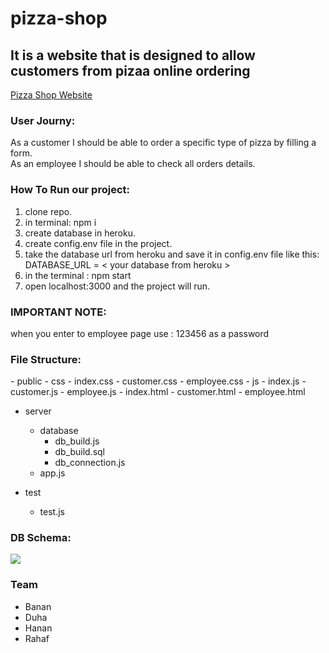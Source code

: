 # pizza-shop

<h2>It is a website that is designed to allow customers from pizaa online ordering</h2>

<a href="https://gsg-k3.github.io/pizza-shop/">Pizza Shop Website</a>

<h3>User Journy:</h3>
<p>As a customer I should be able to order a specific type of pizza by filling a form.<br>
As an employee I should be able to check all orders details.</p>

<h3>How To Run our project: </h3>
<ol>
<li>clone repo.</li>
<li>in terminal: npm i</li>
<li>create database in heroku.</li>
<li>create config.env file in the project.</li>
<li>take the database url from heroku and save it in config.env file like this: <br>
DATABASE_URL = < your database from heroku ></li>
<li>in the terminal : npm start</li>
<li>open localhost:3000 and the project will run.</li>
</ol>


<h3>IMPORTANT NOTE:</h3>
when you enter to employee page use : 123456 as a password

<h3>File Structure:</h3>
<p>
- public
  - css
       - index.css
       - customer.css
       - employee.css
   - js
       - index.js
       - customer.js
       - employee.js
   - index.html
   - customer.html
   - employee.html

- server
  - database
       - db_build.js
       - db_build.sql
       - db_connection.js
   - app.js

- test
   - test.js</p>

<h3>DB Schema:</h3>
<img src="https://user-images.githubusercontent.com/54964739/75233563-b5493580-57c1-11ea-85c4-f128a13c9005.png">

<h3>Team</h3>
<ul>
<li>Banan</li>
<li>Duha</li>
<li>Hanan</li>
<li>Rahaf</li>
</ul>
